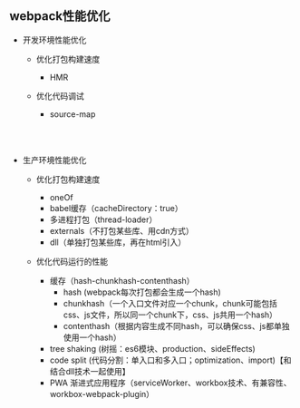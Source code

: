 ## webpack性能优化

- 开发环境性能优化

  - 优化打包构建速度
    - HMR

  - 优化代码调试
    - source-map

<br>
<br>


- 生产环境性能优化

  - 优化打包构建速度
    - oneOf
    - babel缓存（cacheDirectory：true）
    - 多进程打包（thread-loader）
    - externals（不打包某些库、用cdn方式）
    - dll（单独打包某些库，再在html引入）
    
  - 优化代码运行的性能
    - 缓存（hash-chunkhash-contenthash）
      - hash (webpack每次打包都会生成一个hash)
      - chunkhash（一个入口文件对应一个chunk，chunk可能包括css、js文件，所以同一个chunk下，css、js共用一个hash）
      - contenthash（根据内容生成不同hash，可以确保css、js都单独使用一个hash）
    - tree shaking (树摇：es6模块、production、sideEffects)
    - code split (代码分割：单入口和多入口；optimization、import)【和结合dll技术一起使用】
    - PWA 渐进式应用程序（serviceWorker、workbox技术、有兼容性、workbox-webpack-plugin）
